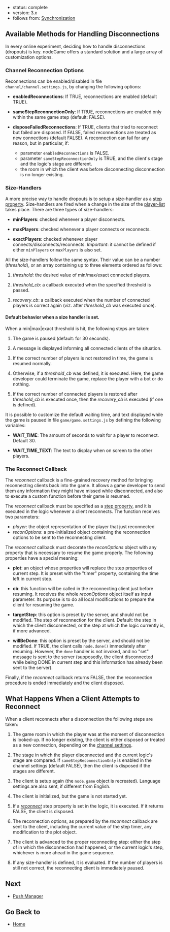 - status: complete
- version: 3.x
- follows from: [Synchronization](Synchronization-v3)

## Available Methods for Handling Disconnections

In every online experiment, deciding how to handle disconnections
(dropouts) is key. nodeGame offers a standard solution and a large
array of customization options.

<a name="channel"></a>
### Channel Reconnection Options

Reconnections can be enabled/disabled in file
`channel/channel.settings.js`, by changing the following options:

* **enabledReconnections**: If TRUE, reconnections are enabled
    (default TRUE).
    
* **sameStepReconnectionOnly**: If TRUE, reconnections are enabled
    only within the same game step (default: FALSE).
    
* **disposeFailedReconnections**: If TRUE, clients that tried to
    reconnect but failed are disposed. If FALSE, failed reconnections
    are treated as new connections (default FALSE).  A reconnection
    can fail for any reason, but in particular, if:
    - parameter `enabledReconnections` is FALSE.
    - parameter `sameStepReconnectionOnly` is TRUE, and the
    client's stage and the logic's stage are different.
    - the room in which the client was before disconnecting
      disconnection is no longer existing.
      
### Size-Handlers

A more precise way to handle dropouts is to setup a size-handler as a
[step property](https://github.com/nodeGame/nodegame/wiki/Client-Types-v3#step-properties). Size-handlers
are fired when a change in the size of the
[player-list](PlayerList-v3) takes place. There are three types of
size-handlers:

* **minPlayers**: checked whenever a player disconnects.

* **maxPlayers**: checked whenever a player connects or reconnects.

* **exactPlayers**: checked whenever player
  connects/disconnects/reconnects. _Important_: it cannot be defined
  if either `minPlayers` or `maxPlayers` is also set.

All the size-handlers follow the same syntax. Their value can be a
number (_threshold_), or an array containing up to three elements
ordered as follows:

1. _threshold_: the desired value of min/max/exact connected players.

2. _threshold\_cb_: a callback executed when the specified threshold
is passed.

3. _recovery\_cb_: a callback executed when the number of connected
players is correct again (viz. after _threshold\_cb_ was executed
once).

#### Default behavior when a size handler is set.

When a min|max|exact threshold is hit, the following steps are taken:

1. The game is paused (default: for 30 seconds).

2. A message is displayed informing all connected clients of the
situation.

3. If the correct number of players is not restored in time, the game
is resumed normally.

4. Otherwise, if a _threshold\_cb_ was defined, it is executed. Here,
the game developer could terminate the game, replace the player with a
bot or do nothing.

5. If the correct number of connected players is restored after
_threshold\_cb_ is executed once, then the _recovery\_cb_ is executed
(if one is defined).

It is possible to customize the default waiting time, and text
displayed while the game is paused in file `game/game.settings.js` by
defining  the following variables:

* **WAIT\_TIME**: The amount of seconds to wait for a player to
reconnect. Default 30.

* **WAIT\_TIME\_TEXT**: The text to display when on screen to the
    other players. 
   
<a name="reconnect"></a>
### The Reconnect Callback

The _reconnect_ callback is a fine-grained recovery method for
bringing reconnecting clients back into the game. It allows a game
developer to send them any information they might have missed while
disconnected, and also to execute a custom function before their game
is resumed.

The _reconnect_ callback must be specified as a
[step property](https://github.com/nodeGame/nodegame/wiki/Client-Types-v3#step-properties),
and it is executed in the logic whenever a client reconnects. The
function receives two parameters:

* _player_: the object representation of the player that just
  reconnected
* _reconOptions_: a pre-initialized object containing the reconnection
  options to be sent to the reconnecting client.
  
The _reconnect_ callback must decorate the _reconOptions_ object with
any property that is necessary to resume the game properly. The
following properties have a special meaning:

* **plot**: an object whose properties will replace the step
    properties of current step. It is preset with the "timer"
    property, containing the time left in current step.

* **cb**: this function will be called in the reconnecting client just
    before resuming. It receives the whole _reconOptions_ object
    itself as input parameter. Its purpose is to do all local
    modifications to prepare the client for resuming the game.

* **targetStep**: this option is preset by the server, and should not
    be modified. The step of reconnection for the client. Default: the
    step in which the client disconnected, or the step at which the
    logic currently is, if more advanced.
    
* **willBeDone**: this option is preset by the server, and should not
    be modified. If TRUE, the client calls `node.done()` immediately
    after resuming. However, the `done` handler is not invoked, and no
    "set" message is sent to the server (supposedly, the client
    disconnected while being DONE in current step and this information
    has already been sent to the server).
    
Finally, if the _reconnect_ callback returns FALSE, then the
reconnection procedure is ended immediately and the client disposed.


## What Happens When a Client Attempts to Reconnect

When a client reconnects after a disconnection the following steps are
taken:

1. The game room in which the player was at the moment of
disconnection is looked-up. If no longer existing, the client is
either disposed or treated as a new connection, depending on the
[channel settings](#channel).

2. The stage in which the player disconnected and the current logic's
stage are compared. If `sameStepReconnectionOnly` is enabled in the
channel settings (default FALSE), then the client is disposed if the
stages are different.

3. The client is setup again (the `node.game` object is
recreated). Language settings are also sent, if different from
English.

4. The client is initialized, but the game is not started yet.

5. If a _[reconnect](#reconnect)_ step property is set in the logic,
it is executed. If it returns FALSE, the client is disposed.

6. The reconnection options, as prepared by the _reconnect_ callback
are sent to the client, including the current value of the step timer,
any modification to the plot object.

7. The client is advanced to the proper reconnecting step: either the
step of in which the disconnection had happened, or the current
logic's step, whichever is more ahead in the game sequence.

8. If any size-handler is defined, it is evaluated. If the number of
players is still not correct, the reconnecting client is immediately
paused.


## Next

* [Push Manager](Push-Clients-v3)

## Go Back to 

* [Home](Home)
